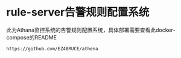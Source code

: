 # rule-server告警规则配置系统

此为Athana监控系统的告警规则配置系统，具体部署需要查看此docker-compose的README

```
https://github.com/EZ4BRUCE/athena
```

